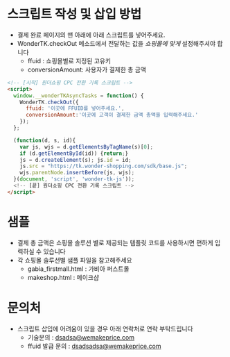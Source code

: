 # 스크립트 작성 및 삽입 방법
- 결제 완료 페이지의 맨 아래에 아래 스크립트를 넣어주세요.
- WonderTK.checkOut 메소드에서 전달하는 값을 *쇼핑몰에 맞게* 설정해주셔야 합니다
  * ffuid : 쇼핑몰별로 지정된 고유키
  * conversionAmount: 사용자가 결제한 총 금액 

```html
<!-- [시작] 원더쇼핑 CPC 전환 기록 스크립트 -->
<script>  
  window.__wonderTKAsyncTasks = function() {
    WonderTK.checkOut({
      ffuid: '이곳에 FFUID를 넣어주세요.', 
      conversionAmount:'이곳에 고객이 결제한 금액 총액을 입력해주세요.'
    });
  };

  (function(d, s, id){
    var js, wjs = d.getElementsByTagName(s)[0];
    if (d.getElementById(id)) {return;}
    js = d.createElement(s); js.id = id;
    js.src = "https://tk.wonder-shopping.com/sdk/base.js";
    wjs.parentNode.insertBefore(js, wjs);
  }(document, 'script', 'wonder-tk-js'));
  <!-- [끝] 원더쇼핑 CPC 전환 기록 스크립트 -->
</script>
```

# 샘플
- 결제 총 금액은 쇼핑몰 솔루션 별로 제공되는 템플릿 코드를 사용하시면 편하게 입력하실 수 있습니다
- 각 쇼핑몰 솔루션별 샘플 파일을 참고해주세요
  - gabia_firstmall.html : 가비아 퍼스트몰
  - makeshop.html : 메이크샵


# 문의처
- 스크립트 삽입에 어려움이 있을 경우 아래 연락처로 연락 부탁드립니다
  - 기술문의 : dsadsa@wemakeprice.com
  - ffuid 발급 문의 : dsadsadsa@wemakeprice.com

